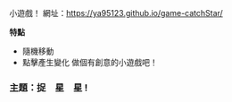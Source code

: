 小遊戲！ 網址：https://ya95123.github.io/game-catchStar/

**特點**
- 隨機移動
- 點擊產生變化
做個有創意的小遊戲吧！

### 主題：捉　星　星 !
